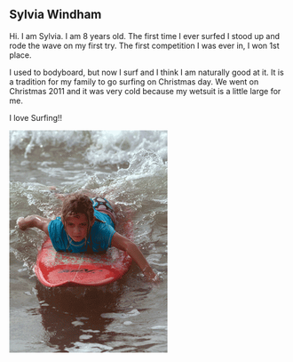 ## Sylvia Windham

Hi.  I am Sylvia.  I am 8 years old.  The first time I ever surfed I
stood up and rode the wave on my first try.  The first competition I was
ever in, I won 1st place.

I used to bodyboard, but now I surf and I think I am naturally good at
it.  It is a tradition for my family to go surfing on Christmas day. We
went on Christmas 2011 and it was very cold because my wetsuit is a
little large for me.

I love Surfing!!

![Sylvia Windham](/images/syl3.png)
